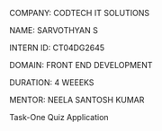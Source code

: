 
COMPANY: CODTECH IT SOLUTIONS

NAME: SARVOTHYAN S

INTERN ID: CT04DG2645

DOMAIN: FRONT END DEVELOPMENT

DURATION: 4 WEEEKS

MENTOR: NEELA SANTOSH KUMAR

Task-One Quiz Application

